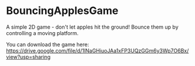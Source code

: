 # BouncingApplesGame

A simple 2D game - don't let apples hit the ground! Bounce them up by controlling a moving platform.

You can download the game here:
https://drive.google.com/file/d/1lNaGHiuoJAa1xFP3UQzGGm6y3Wp7O6Bx/view?usp=sharing
